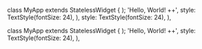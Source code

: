 
class MyApp extends StatelessWidget {
    );
            'Hello, World! ++',
            style: TextStyle(fontSize: 24),
          ),
            style: TextStyle(fontSize: 24),
          ),

class MyApp extends StatelessWidget {
    );
            'Hello, World! ++',
            style: TextStyle(fontSize: 24),
          ),
